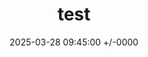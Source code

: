 ---
title: test
date: 2025-03-28 09:45:00 +/-0000
categories: [website_creation, test]
tags: [test]     # TAG 名称应始终小写
---